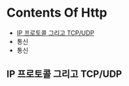 # Contents Of Http
- [IP 프로토콜 그리고 TCP/UDP](#IP-프로토콜-그리고-TCP/UDP)
- 통신
- 통신


## IP 프로토콜 그리고 TCP/UDP
